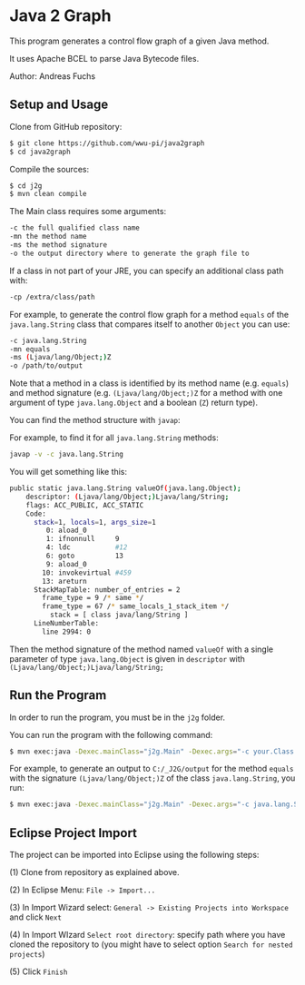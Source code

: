 # Java 2 Graph

This program generates a control flow graph of a given Java method.

It uses Apache BCEL to parse Java Bytecode files.

Author: Andreas Fuchs

## Setup and Usage

Clone from GitHub repository:

```bash
$ git clone https://github.com/wwu-pi/java2graph
$ cd java2graph
```

Compile the sources:

```bash
$ cd j2g
$ mvn clean compile
```

The Main class requires some arguments:

```bash
-c the full qualified class name
-mn the method name
-ms the method signature
-o the output directory where to generate the graph file to
```

If a class in not part of your JRE, you can specify an additional class path with:

```bash
-cp /extra/class/path
```

For example, to generate the control flow graph for a method `equals` of the `java.lang.String` class that compares itself to another `Object` you can use:

```bash
-c java.lang.String
-mn equals
-ms (Ljava/lang/Object;)Z
-o /path/to/output
```

Note that a method in a class is identified by its method name (e.g. `equals`) and method signature (e.g. `(Ljava/lang/Object;)Z` for a method with one argument of type `java.lang.Object` and a boolean (`Z`) return type).

You can find the method structure with `javap`:

For example, to find it for all `java.lang.String` methods:

```bash
javap -v -c java.lang.String
```

You will get something like this:

```bash
public static java.lang.String valueOf(java.lang.Object);
    descriptor: (Ljava/lang/Object;)Ljava/lang/String;
    flags: ACC_PUBLIC, ACC_STATIC
    Code:
      stack=1, locals=1, args_size=1
         0: aload_0
         1: ifnonnull     9
         4: ldc           #12                 
         6: goto          13
         9: aload_0
        10: invokevirtual #459                
        13: areturn
      StackMapTable: number_of_entries = 2
        frame_type = 9 /* same */
        frame_type = 67 /* same_locals_1_stack_item */
          stack = [ class java/lang/String ]
      LineNumberTable:
        line 2994: 0
```

Then the method signature of the method named `valueOf` with a single parameter of type `java.lang.Object` is given in `descriptor` with `(Ljava/lang/Object;)Ljava/lang/String;`

## Run the Program

In order to run the program, you must be in the `j2g` folder.

You can run the program with the following command:

```bash
$ mvn exec:java -Dexec.mainClass="j2g.Main" -Dexec.args="-c your.Class -mn yourMethodName -ms ()V -o /your/output/directory"
```

For example, to generate an output to `C:/_J2G/output` for the method `equals` with the signature `(Ljava/lang/Object;)Z` of the class `java.lang.String`, you run:

```bash
$ mvn exec:java -Dexec.mainClass="j2g.Main" -Dexec.args="-c java.lang.String -mn equals -ms (Ljava/lang/Object;)Z -o C:/_J2G/output"
```


## Eclipse Project Import

The project can be imported into Eclipse using the following steps:

(1) Clone from repository as explained above.

(2) In Eclipse Menu: `File -> Import...`

(3) In Import Wizard select: `General -> Existing Projects into Workspace` and click `Next`

(4) In Import WIzard `Select root directory`: specify path where you have cloned the repository to (you might have to select option `Search for nested projects`)

(5) Click `Finish`